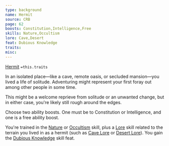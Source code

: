 ```yaml
---
type: background
name: Hermit 
source: CRB
page: 62
boosts: Constitution,Intelligence,Free
skills: Nature,Occultism
lore: Cave,Desert
feat: Dubious Knowledge
traits: 
misc: 
---
```


[Hermit](###%20Hermit)
`=this.traits`


In an isolated place—like a cave, remote oasis, or secluded mansion—you lived a life of solitude. Adventuring might represent your first foray out among other people in some time.

This might be a welcome reprieve from solitude or an unwanted change, but in either case, you're likely still rough around the edges.

Choose two ability boosts. One must be to Constitution or Intelligence, and one is a free ability boost.

You're trained in the [Nature](Nature) or [Occultism](Occultism) skill, plus a [Lore](Lore) skill related to the terrain you lived in as a hermit (such as [Cave Lore](Cave%20Lore) or [Desert Lore](Desert%20Lore)). You gain the [Dubious Knowledge](Dubious%20Knowledge) skill feat.

